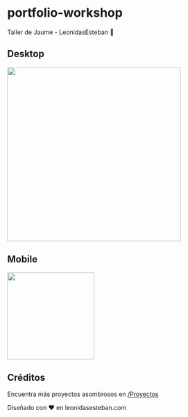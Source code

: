 # portfolio-workshop
Taller de Jaume - LeonidasEsteban 🚀

## Desktop
<img width="400px" src="https://i.ibb.co/84zy7SZ/Desktop.png" />

## Mobile
<img width="200px" src="https://i.ibb.co/f1qYYhZ/Mobile.png" />

## Créditos

Encuentra más proyectos asombrosos en [/Proyectos](https://leonidasesteban.com/proyectos)

Diseñado con ♥️ en leonidasesteban.com
